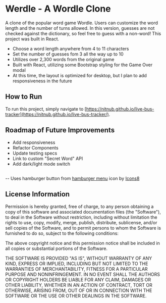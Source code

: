 # Werdle - A Wordle Clone 

A clone of the popular word game Wordle. Users can customize the word length and the number of turns allowed. In this version, guesses are not checked against the dictionary, so feel free to guess with a non-word! This project was built in React.
* Choose a word length anywhere from 4 to 11 characters
* Set the number of guesses fom 3 all the way up to 10
* Utilizes over 2,300 words from the original game
* Built with React, utilizing some Bootstrap styling for the Game Over modal
* At this time, the layout is optimized for desktop, but I plan to add responsiveness in the future

## How to Run
To run this project, simply navigate to [https://nitnub.github.io/live-bus-tracker](https://nitnub.github.io/live-bus-tracker/).


## Roadmap of Future Improvements
* Add responsiveness
* Refactor Components
* Update testing specs
* Link to custom "Secret Word" API
* Add dark/light mode switch

##
-- Uses hamburger button from <a target="_blank" href="https://icons8.com/icon/k1Q9gcdbeRVn/hamburger-menu">hamburger menu</a> icon by <a target="_blank" href="https://icons8.com">Icons8</a>

## License Information

Permission is hereby granted, free of charge, to any person obtaining a copy of this software and associated documentation files (the "Software"), to deal in the Software without restriction, including without limitation the rights to use, copy, modify, merge, publish, distribute, sublicense, and/or sell copies of the Software, and to permit persons to whom the Software is furnished to do so, subject to the following conditions:

The above copyright notice and this permission notice shall be included in all copies or substantial portions of the Software.

THE SOFTWARE IS PROVIDED "AS IS", WITHOUT WARRANTY OF ANY KIND, EXPRESS OR IMPLIED, INCLUDING BUT NOT LIMITED TO THE WARRANTIES OF MERCHANTABILITY, FITNESS FOR A PARTICULAR PURPOSE AND NONINFRINGEMENT. IN NO EVENT SHALL THE AUTHORS OR COPYRIGHT HOLDERS BE LIABLE FOR ANY CLAIM, DAMAGES OR OTHER LIABILITY, WHETHER IN AN ACTION OF CONTRACT, TORT OR OTHERWISE, ARISING FROM, OUT OF OR IN CONNECTION WITH THE SOFTWARE OR THE USE OR OTHER DEALINGS IN THE SOFTWARE.
